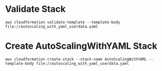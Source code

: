 # Validate Stack
`aws cloudformation validate-template --template-body file://autoscaling_with_yaml_userdata.yaml`

# Create AutoScalingWithYAML Stack
`aws cloudformation create-stack --stack-name AutoScalingWithYAML --template-body file://autoscaling_with_yaml_userdata.yaml`
